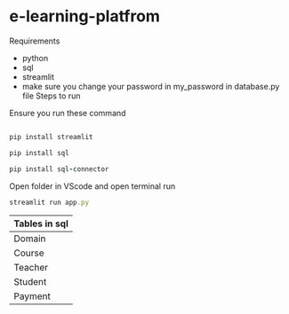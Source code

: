 # e-learning-platfrom

Requirements 
- python
- sql
- streamlit
- make sure you change your password in my_password in database.py file
Steps to run

Ensure you run these command 
```ruby

pip install streamlit
```
```ruby
pip install sql
```
```ruby
pip install sql-connector
```
Open folder in VScode and open terminal run
```ruby
streamlit run app.py
```

| Tables in sql  | 
| -------------  | 
|  Domain        | 
|  Course        | 
|  Teacher       | 
|  Student       | 
|  Payment       | 
